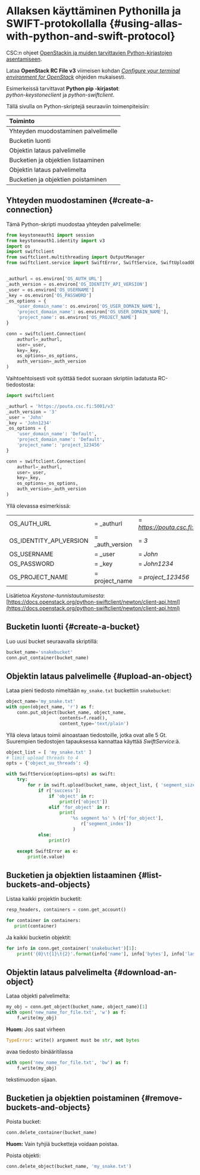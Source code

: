 # Allaksen käyttäminen Pythonilla ja SWIFT-protokollalla {#using-allas-with-python-and-swift-protocol}

CSC:n ohjeet [OpenStackin ja muiden tarvittavien Python-kirjastojen asentamiseen](../../../cloud/pouta/install-client.md).

Lataa **OpenStack RC File v3** viimeisen kohdan [*Configure your terminal environment for OpenStack*](../../../cloud/pouta/install-client.md#configure-your-terminal-environment-for-openstack) ohjeiden mukaisesti.

Esimerkeissä tarvittavat **Python pip -kirjastot**:  
 *python-keystoneclient* ja *python-swiftclient*.

Tällä sivulla on Python-skriptejä seuraaviin toimenpiteisiin:

| Toiminto |
| :--- |
| Yhteyden muodostaminen palvelimelle |
| Bucketin luonti |
| Objektin lataus palvelimelle |
| Bucketien ja objektien listaaminen |
| Objektin lataus palvelimelta |
| Bucketien ja objektien poistaminen |

## Yhteyden muodostaminen {#create-a-connection}

Tämä Python-skripti muodostaa yhteyden palvelimelle:
```python
from keystoneauth1 import session
from keystoneauth1.identity import v3
import os
import swiftclient
from swiftclient.multithreading import OutputManager
from swiftclient.service import SwiftError, SwiftService, SwiftUploadObject


_authurl = os.environ['OS_AUTH_URL']
_auth_version = os.environ['OS_IDENTITY_API_VERSION']
_user = os.environ['OS_USERNAME']
_key = os.environ['OS_PASSWORD']
_os_options = {
    'user_domain_name': os.environ['OS_USER_DOMAIN_NAME'],
    'project_domain_name': os.environ['OS_USER_DOMAIN_NAME'],
    'project_name': os.environ['OS_PROJECT_NAME']
}

conn = swiftclient.Connection(
    authurl=_authurl,
    user=_user,
    key=_key,
    os_options=_os_options,
    auth_version=_auth_version
)
```

Vaihtoehtoisesti voit syöttää tiedot suoraan skriptiin ladatusta RC-tiedostosta:

```python
import swiftclient

_authurl = 'https://pouta.csc.fi:5001/v3'
_auth_version = '3'
_user = 'John'
_key = 'John1234'
_os_options = {
    'user_domain_name': 'Default',
    'project_domain_name': 'Default',
    'project_name': 'project_123456'
}

conn = swiftclient.Connection(
    authurl=_authurl,
    user=_user,
    key=_key,
    os_options=_os_options,
    auth_version=_auth_version
)
```
  
Yllä olevassa esimerkissä:

| | | |
|-|-|-|
| OS_AUTH_URL | = _authurl | = *https://pouta.csc.fi:5001/v3*  |
| OS_IDENTITY_API_VERSION | = _auth_version | = *3*  |
| OS_USERNAME | = _user | = *John*  |
| OS_PASSWORD | = _key | = *John1234* |  
| OS_PROJECT_NAME | = project_name | = *project_123456* |

Lisätietoa _Keystone-tunnistautumisesta_:  
[https://docs.openstack.org/python-swiftclient/newton/client-api.html](https://docs.openstack.org/python-swiftclient/newton/client-api.html) 

## Bucketin luonti {#create-a-bucket}

Luo uusi bucket seuraavalla skriptillä:

```python
bucket_name='snakebucket'
conn.put_container(bucket_name)
```

## Objektin lataus palvelimelle {#upload-an-object}

Lataa pieni tiedosto nimeltään `my_snake.txt` buckettiin `snakebucket`:

```python
object_name='my_snake.txt'
with open(object_name, 'r') as f:
    conn.put_object(bucket_name, object_name,
                    contents=f.read(),
                    content_type='text/plain')
```
Yllä oleva lataus toimii ainoastaan tiedostoille, jotka ovat alle 5 Gt. 
Suurempien tiedostojen tapauksessa kannattaa käyttää _SwiftService_:ä.

```python
object_list = [ 'my_snake.txt' ]
# limit upload threads to 4
opts = {'object_uu_threads': 4}

with SwiftService(options=opts) as swift:
    try:
        for r in swift.upload(bucket_name, object_list, { 'segment_size': 5000000000, }):
            if r['success']:
                if 'object' in r:
                    print(r['object'])
                elif 'for_object' in r:
                    print(
                        '%s segment %s' % (r['for_object'],
                            r['segment_index'])
                         )
            else:
                print(r)

    except SwiftError as e:
        print(e.value)
```



## Bucketien ja objektien listaaminen {#list-buckets-and-objects}

Listaa kaikki projektin bucketit:
```python
resp_headers, containers = conn.get_account()

for container in containers:
   print(container)
```

Ja kaikki bucketin objektit:
```python
for info in conn.get_container('snakebucket')[1]:
    print('{0}\t{1}\t{2}'.format(info['name'], info['bytes'], info['last_modified']))
```

## Objektin lataus palvelimelta {#download-an-object}

Lataa objekti palvelimelta:
```python
my_obj = conn.get_object(bucket_name, object_name)[1]
with open('new_name_for_file.txt', 'w') as f:
    f.write(my_obj)
```

**Huom:** Jos saat virheen
```python
TypeError: write() argument must be str, not bytes
```
avaa tiedosto binääritilassa
```python
with open('new_name_for_file.txt', 'bw') as f:
    f.write(my_obj)
```
tekstimuodon sijaan.


## Bucketien ja objektien poistaminen {#remove-buckets-and-objects}

Poista bucket:
```python
conn.delete_container(bucket_name)
```

**Huom:** Vain tyhjiä bucketteja voidaan poistaa.

Poista objekti:
```python
conn.delete_object(bucket_name, 'my_snake.txt')
```